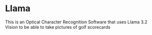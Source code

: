 # Llama

This is an Optical Character Recognition Software that uses Llama 3.2 Vision to be able to take pictures of golf scorecards 
